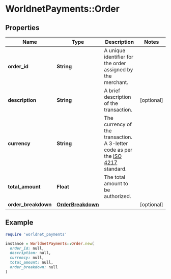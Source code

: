# WorldnetPayments::Order

## Properties

| Name | Type | Description | Notes |
| ---- | ---- | ----------- | ----- |
| **order_id** | **String** | A unique identifier for the order assigned by the merchant. |  |
| **description** | **String** | A brief description of the transaction. | [optional] |
| **currency** | **String** | The currency of the transaction. A 3-letter code as per the [ISO 4217](https://en.wikipedia.org/wiki/ISO_4217#Active_codes) standard. |  |
| **total_amount** | **Float** | The total amount to be authorized. |  |
| **order_breakdown** | [**OrderBreakdown**](OrderBreakdown.md) |  | [optional] |

## Example

```ruby
require 'worldnet_payments'

instance = WorldnetPayments::Order.new(
  order_id: null,
  description: null,
  currency: null,
  total_amount: null,
  order_breakdown: null
)
```

